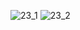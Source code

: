 ![23_1](https://user-images.githubusercontent.com/96731433/165915218-a317d9e1-3db5-4434-9aa8-134c1e884213.PNG)
![23_2](https://user-images.githubusercontent.com/96731433/165915234-c87d0ecc-ae44-4295-8bfb-04029f472d7f.png)
